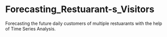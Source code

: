 # Forecasting_Restuarant-s_Visitors
Forecasting the future daily customers of multiple restuarants with the help of Time Series Analysis.
